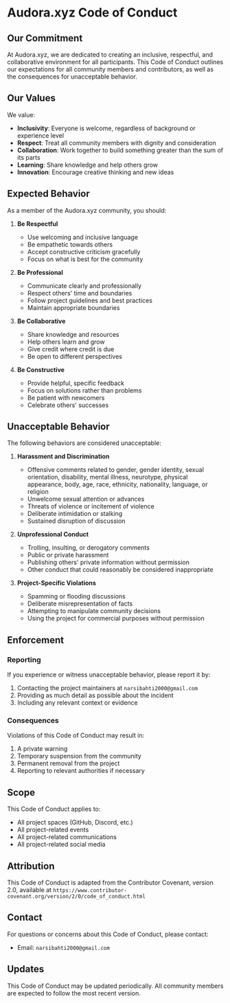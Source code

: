 # Audora.xyz Code of Conduct

## Our Commitment

At Audora.xyz, we are dedicated to creating an inclusive, respectful, and collaborative environment for all participants. This Code of Conduct outlines our expectations for all community members and contributors, as well as the consequences for unacceptable behavior.

## Our Values

We value:

- **Inclusivity**: Everyone is welcome, regardless of background or experience level
- **Respect**: Treat all community members with dignity and consideration
- **Collaboration**: Work together to build something greater than the sum of its parts
- **Learning**: Share knowledge and help others grow
- **Innovation**: Encourage creative thinking and new ideas

## Expected Behavior

As a member of the Audora.xyz community, you should:

1. **Be Respectful**
   - Use welcoming and inclusive language
   - Be empathetic towards others
   - Accept constructive criticism gracefully
   - Focus on what is best for the community

2. **Be Professional**
   - Communicate clearly and professionally
   - Respect others' time and boundaries
   - Follow project guidelines and best practices
   - Maintain appropriate boundaries

3. **Be Collaborative**
   - Share knowledge and resources
   - Help others learn and grow
   - Give credit where credit is due
   - Be open to different perspectives

4. **Be Constructive**
   - Provide helpful, specific feedback
   - Focus on solutions rather than problems
   - Be patient with newcomers
   - Celebrate others' successes

## Unacceptable Behavior

The following behaviors are considered unacceptable:

1. **Harassment and Discrimination**
   - Offensive comments related to gender, gender identity, sexual orientation, disability, mental illness, neurotype, physical appearance, body, age, race, ethnicity, nationality, language, or religion
   - Unwelcome sexual attention or advances
   - Threats of violence or incitement of violence
   - Deliberate intimidation or stalking
   - Sustained disruption of discussion

2. **Unprofessional Conduct**
   - Trolling, insulting, or derogatory comments
   - Public or private harassment
   - Publishing others' private information without permission
   - Other conduct that could reasonably be considered inappropriate

3. **Project-Specific Violations**
   - Spamming or flooding discussions
   - Deliberate misrepresentation of facts
   - Attempting to manipulate community decisions
   - Using the project for commercial purposes without permission

## Enforcement

### Reporting

If you experience or witness unacceptable behavior, please report it by:

1. Contacting the project maintainers at `narsibahti2000@gmail.com`
2. Providing as much detail as possible about the incident
3. Including any relevant context or evidence

### Consequences

Violations of this Code of Conduct may result in:

1. A private warning
2. Temporary suspension from the community
3. Permanent removal from the project
4. Reporting to relevant authorities if necessary

## Scope

This Code of Conduct applies to:

- All project spaces (GitHub, Discord, etc.)
- All project-related events
- All project-related communications
- All project-related social media

## Attribution

This Code of Conduct is adapted from the Contributor Covenant, version 2.0, available at `https://www.contributor-covenant.org/version/2/0/code_of_conduct.html`

## Contact

For questions or concerns about this Code of Conduct, please contact:

- Email: `narsibahti2000@gmail.com`

## Updates

This Code of Conduct may be updated periodically. All community members are expected to follow the most recent version.
